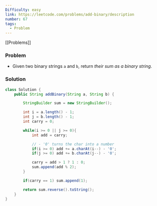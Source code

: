 ```yaml
---
Difficulty: easy
link: https://leetcode.com/problems/add-binary/description
number: 67
tags:
  - Problem
---
```

[[Problems]]
### Problem

- Given two binary strings `a` and `b`, return _their sum as a binary string_. 

### Solution
```java
class Solution {
	public String addBinary(String a, String b) {

		StringBuilder sum = new StringBuilder();

		int i = a.length() - 1;
		int j = b.length() - 1;
		int carry = 0;

		while(i >= 0 || j >= 0){
			int add = carry;

			// - '0' turns the char into a number
			if(i >= 0) add += a.charAt(i--) - '0';
			if(j >= 0) add += b.charAt(j--) - '0';

			carry = add > 1 ? 1 : 0;
			sum.append(add % 2);
		}

		if(carry == 1) sum.append(1);

		return sum.reverse().toString();
	}
}
```
